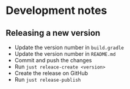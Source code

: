 # Development notes

## Releasing a new version

+ Update the version number in `build.gradle`
+ Update the version number in `README.md`
+ Commit and push the changes
+ Run `just releace-create <version>`
+ Create the release on GitHub
+ Run `just release-publish`

